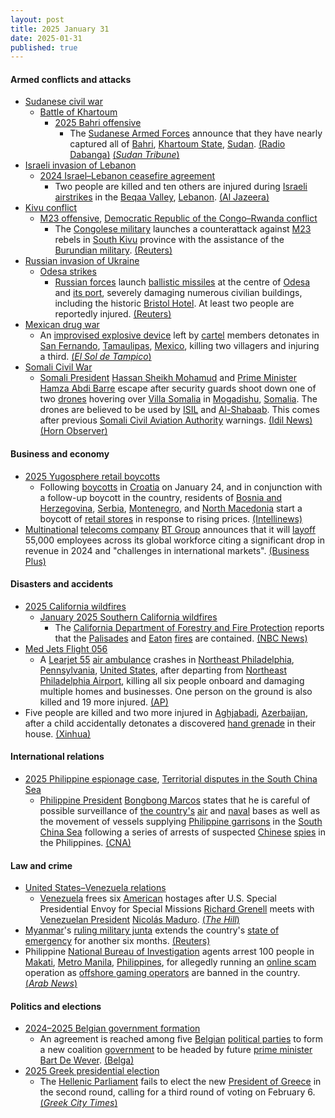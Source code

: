 ```yaml
---
layout: post
title: 2025 January 31
date: 2025-01-31
published: true
---
```



#### Armed conflicts and attacks

* [Sudanese civil war](https://en.wikipedia.org/wiki/Sudanese_civil_war_%282023-present%29 "Sudanese civil war (2023-present)")
  * [Battle of Khartoum](https://en.wikipedia.org/wiki/Battle_of_Khartoum_%282023-present%29 "Battle of Khartoum (2023-present)")
    * [2025 Bahri offensive](https://en.wikipedia.org/wiki/2025_Bahri_offensive "2025 Bahri offensive")
      * The [Sudanese Armed Forces](https://en.wikipedia.org/wiki/Sudanese_Armed_Forces "Sudanese Armed Forces") announce that they have nearly captured all of [Bahri](https://en.wikipedia.org/wiki/Khartoum_North "Khartoum North"), [Khartoum State](https://en.wikipedia.org/wiki/Khartoum_State "Khartoum State"), [Sudan](https://en.wikipedia.org/wiki/Sudan "Sudan"). [(Radio Dabanga)](https://www.dabangasudan.org/en/all-news/article/sudan-army-further-advances-in-khartoum-bahri) [(*Sudan Tribune*)](https://sudantribune.com/article296726/)
* [Israeli invasion of Lebanon](https://en.wikipedia.org/wiki/Israeli_invasion_of_Lebanon_%282024%E2%80%93present%29 "Israeli invasion of Lebanon (2024–present)")
  * [2024 Israel–Lebanon ceasefire agreement](https://en.wikipedia.org/wiki/2024_Israel%E2%80%93Lebanon_ceasefire_agreement "2024 Israel–Lebanon ceasefire agreement")
    * Two people are killed and ten others are injured during [Israeli](https://en.wikipedia.org/wiki/Israel "Israel") [airstrikes](https://en.wikipedia.org/wiki/Airstrike "Airstrike") in the [Beqaa Valley](https://en.wikipedia.org/wiki/Beqaa_Valley "Beqaa Valley"), [Lebanon](https://en.wikipedia.org/wiki/Lebanon "Lebanon"). [(Al Jazeera)](https://www.aljazeera.com/news/2025/1/31/israel-attacks-lebanons-bekaa-valley-in-violation-of-ceasefire-deal)
* [Kivu conflict](https://en.wikipedia.org/wiki/Kivu_conflict "Kivu conflict")
  * [M23 offensive](https://en.wikipedia.org/wiki/M23_offensive_%282022%E2%80%93present%29 "M23 offensive (2022–present)"), [Democratic Republic of the Congo–Rwanda conflict](https://en.wikipedia.org/wiki/Democratic_Republic_of_the_Congo%E2%80%93Rwanda_conflict "Democratic Republic of the Congo–Rwanda conflict")
    * The [Congolese military](https://en.wikipedia.org/wiki/Armed_Forces_of_the_Democratic_Republic_of_the_Congo "Armed Forces of the Democratic Republic of the Congo") launches a counterattack against [M23](https://en.wikipedia.org/wiki/March_23_Movement "March 23 Movement") rebels in [South Kivu](https://en.wikipedia.org/wiki/South_Kivu "South Kivu") province with the assistance of the [Burundian military](https://en.wikipedia.org/wiki/National_Defence_Force_%28Burundi%29 "National Defence Force (Burundi)"). [(Reuters)](https://www.yahoo.com/news/congos-army-burundian-allies-slow-122615740.html)
* [Russian invasion of Ukraine](https://en.wikipedia.org/wiki/Russian_invasion_of_Ukraine "Russian invasion of Ukraine")
  * [Odesa strikes](https://en.wikipedia.org/wiki/Odesa_strikes_%282022%E2%80%93present%29 "Odesa strikes (2022–present)")
    * [Russian forces](https://en.wikipedia.org/wiki/Russian_Armed_Forces "Russian Armed Forces") launch [ballistic missiles](https://en.wikipedia.org/wiki/Ballistic_missile "Ballistic missile") at the centre of [Odesa](https://en.wikipedia.org/wiki/Odesa "Odesa") and [its port](https://en.wikipedia.org/wiki/Port_of_Odesa "Port of Odesa"), severely damaging numerous civilian buildings, including the historic [Bristol Hotel](https://en.wikipedia.org/wiki/Bristol_Hotel%2C_Odesa "Bristol Hotel, Odesa"). At least two people are reportedly injured. [(Reuters)](https://www.reuters.com/world/europe/russian-forces-launch-missile-attack-historic-centre-ukraines-odesa-2025-01-31/)
* [Mexican drug war](https://en.wikipedia.org/wiki/Mexican_drug_war "Mexican drug war")
  * An [improvised explosive device](https://en.wikipedia.org/wiki/Improvised_explosive_device "Improvised explosive device") left by [cartel](https://en.wikipedia.org/wiki/Drug_cartel "Drug cartel") members detonates in [San Fernando](https://en.wikipedia.org/wiki/San_Fernando%2C_Tamaulipas "San Fernando, Tamaulipas"), [Tamaulipas](https://en.wikipedia.org/wiki/Tamaulipas "Tamaulipas"), [Mexico](https://en.wikipedia.org/wiki/Mexico "Mexico"), killing two villagers and injuring a third. [(*El Sol de Tampico*)](https://oem.com.mx/elsoldetampico/policiaca/vehiculo-se-incendia-por-activacion-de-artefacto-explosivo-y-deja-dos-muertos-en-tamaulipas-21475612)
* [Somali Civil War](https://en.wikipedia.org/wiki/Somali_Civil_War_%282009%E2%80%93present%29 "Somali Civil War (2009–present)")
  * [Somali President](https://en.wikipedia.org/wiki/President_of_Somalia "President of Somalia") [Hassan Sheikh Mohamud](https://en.wikipedia.org/wiki/Hassan_Sheikh_Mohamud "Hassan Sheikh Mohamud") and [Prime Minister](https://en.wikipedia.org/wiki/List_of_prime_ministers_of_Somalia "List of prime ministers of Somalia") [Hamza Abdi Barre](https://en.wikipedia.org/wiki/Hamza_Abdi_Barre "Hamza Abdi Barre") escape after security guards shoot down one of two [drones](https://en.wikipedia.org/wiki/Drone_warfare "Drone warfare") hovering over [Villa Somalia](https://en.wikipedia.org/wiki/Villa_Somalia "Villa Somalia") in [Mogadishu](https://en.wikipedia.org/wiki/Mogadishu "Mogadishu"), [Somalia](https://en.wikipedia.org/wiki/Somalia "Somalia"). The drones are believed to be used by [ISIL](https://en.wikipedia.org/wiki/Islamic_State_%E2%80%93_Somalia_Province "Islamic State – Somalia Province") and [Al-Shabaab](https://en.wikipedia.org/wiki/Al-Shabaab_%28militant_group%29 "Al-Shabaab (militant group)"). This comes after previous [Somali Civil Aviation Authority](https://en.wikipedia.org/wiki/Somali_Civil_Aviation_Authority "Somali Civil Aviation Authority") warnings. [(Idil News)](https://www.idilnews.com/mogadishu-hassan-sheikh-mohamud-and-hamza-abdi-barre-rush-out-immediately-after-downing-a-drone-over-villa-somalia/) [(Horn Observer)](https://hornobserver.com/articles/3162/Somalias-Presidential-guards-reportedly-fired-at-several-drones-hovering-over-the-Presidents-office)

#### Business and economy

* [2025 Yugosphere retail boycotts](https://en.wikipedia.org/wiki/2025_Yugosphere_retail_boycotts "2025 Yugosphere retail boycotts")
  * Following [boycotts](https://en.wikipedia.org/wiki/Boycott "Boycott") in [Croatia](https://en.wikipedia.org/wiki/Croatia "Croatia") on January 24, and in conjunction with a follow-up boycott in the country, residents of [Bosnia and Herzegovina](https://en.wikipedia.org/wiki/Bosnia_and_Herzegovina "Bosnia and Herzegovina"), [Serbia](https://en.wikipedia.org/wiki/Serbia "Serbia"), [Montenegro](https://en.wikipedia.org/wiki/Montenegro "Montenegro"), and [North Macedonia](https://en.wikipedia.org/wiki/North_Macedonia "North Macedonia") start a boycott of [retail stores](https://en.wikipedia.org/wiki/Retail "Retail") in response to rising prices. [(Intellinews)](https://www.intellinews.com/shopping-boycotts-launched-across-the-balkans-364355/)
* [Multinational](https://en.wikipedia.org/wiki/Multinational_corporation "Multinational corporation") [telecoms company](https://en.wikipedia.org/wiki/Telecommunications_industry "Telecommunications industry") [BT Group](https://en.wikipedia.org/wiki/BT_Group "BT Group") announces that it will [layoff](https://en.wikipedia.org/wiki/Layoff "Layoff") 55,000 employees across its global workforce citing a significant drop in revenue in 2024 and "challenges in international markets". [(Business Plus)](https://businessplus.ie/jobs/bt-jobs-worldwide/)

#### Disasters and accidents

* [2025 California wildfires](https://en.wikipedia.org/wiki/2025_California_wildfires "2025 California wildfires")
  * [January 2025 Southern California wildfires](https://en.wikipedia.org/wiki/January_2025_Southern_California_wildfires "January 2025 Southern California wildfires")
    * The [California Department of Forestry and Fire Protection](https://en.wikipedia.org/wiki/California_Department_of_Forestry_and_Fire_Protection "California Department of Forestry and Fire Protection") reports that the [Palisades](https://en.wikipedia.org/wiki/Palisades_Fire "Palisades Fire") and [Eaton](https://en.wikipedia.org/wiki/Eaton_Fire "Eaton Fire") [fires](https://en.wikipedia.org/wiki/Wildfire "Wildfire") are contained. [(NBC News)](https://www.nbcnews.com/weather/wildfires/palisades-eaton-fire-la-contained-rcna188338)
* [Med Jets Flight 056](https://en.wikipedia.org/wiki/Med_Jets_Flight_056 "Med Jets Flight 056")
  * A [Learjet 55](https://en.wikipedia.org/wiki/Learjet_55 "Learjet 55") [air ambulance](https://en.wikipedia.org/wiki/Air_medical_services "Air medical services") crashes in [Northeast Philadelphia](https://en.wikipedia.org/wiki/Northeast_Philadelphia "Northeast Philadelphia"), [Pennsylvania](https://en.wikipedia.org/wiki/Pennsylvania "Pennsylvania"), [United States](https://en.wikipedia.org/wiki/United_States "United States"), after departing from [Northeast Philadelphia Airport](https://en.wikipedia.org/wiki/Northeast_Philadelphia_Airport "Northeast Philadelphia Airport"), killing all six people onboard and damaging multiple homes and businesses. One person on the ground is also killed and 19 more injured. [(AP)](https://apnews.com/article/philadelphia-plane-crash-medical-transport-8617dab53471190832dd73db149489fa)
* Five people are killed and two more injured in [Aghjabadi](https://en.wikipedia.org/wiki/Aghjabadi "Aghjabadi"), [Azerbaijan](https://en.wikipedia.org/wiki/Azerbaijan "Azerbaijan"), after a child accidentally detonates a discovered [hand grenade](https://en.wikipedia.org/wiki/Hand_grenade "Hand grenade") in their house. [(Xinhua)](https://english.news.cn/asiapacific/20250131/403744da959b4af48659f161dfa0b1c9/c.html)

#### International relations

* [2025 Philippine espionage case](https://en.wikipedia.org/wiki/2025_Philippine_espionage_case "2025 Philippine espionage case"), [Territorial disputes in the South China Sea](https://en.wikipedia.org/wiki/Territorial_disputes_in_the_South_China_Sea "Territorial disputes in the South China Sea")
  * [Philippine President](https://en.wikipedia.org/wiki/President_of_the_Philippines "President of the Philippines") [Bongbong Marcos](https://en.wikipedia.org/wiki/Bongbong_Marcos "Bongbong Marcos") states that he is careful of possible surveillance of [the country's](https://en.wikipedia.org/wiki/Philippines "Philippines") [air](https://en.wikipedia.org/wiki/Philippine_Air_Force "Philippine Air Force") and [naval](https://en.wikipedia.org/wiki/Philippine_Navy "Philippine Navy") bases as well as the movement of vessels supplying [Philippine garrisons](https://en.wikipedia.org/wiki/Armed_Forces_of_the_Philippines "Armed Forces of the Philippines") in the [South China Sea](https://en.wikipedia.org/wiki/South_China_Sea "South China Sea") following a series of arrests of suspected [Chinese](https://en.wikipedia.org/wiki/China "China") [spies](https://en.wikipedia.org/wiki/Chinese_intelligence_activity_abroad "Chinese intelligence activity abroad") in the Philippines. [(CNA)](https://www.channelnewsasia.com/asia/philippines-president-disturbed-chinese-spy-claims-china-military-4908661)

#### Law and crime

* [United States–Venezuela relations](https://en.wikipedia.org/wiki/United_States%E2%80%93Venezuela_relations "United States–Venezuela relations")
  * [Venezuela](https://en.wikipedia.org/wiki/Venezuela "Venezuela") frees six [American](https://en.wikipedia.org/wiki/Americans "Americans") hostages after U.S. Special Presidential Envoy for Special Missions [Richard Grenell](https://en.wikipedia.org/wiki/Richard_Grenell "Richard Grenell") meets with [Venezuelan President](https://en.wikipedia.org/wiki/President_of_Venezuela "President of Venezuela") [Nicolás Maduro](https://en.wikipedia.org/wiki/Nicol%C3%A1s_Maduro "Nicolás Maduro"). [(*The Hill*)](https://thehill.com/policy/international/5120173-venezuela-hostages-trump-administration/)
* [Myanmar](https://en.wikipedia.org/wiki/Myanmar "Myanmar")'s [ruling military junta](https://en.wikipedia.org/wiki/State_Administration_Council "State Administration Council") extends the country's [state of emergency](https://en.wikipedia.org/wiki/State_of_emergency "State of emergency") for another six months. [(Reuters)](https://www.reuters.com/world/asia-pacific/myanmar-extends-state-emergency-six-months-2025-01-31/)
* Philippine [National Bureau of Investigation](https://en.wikipedia.org/wiki/National_Bureau_of_Investigation_%28Philippines%29 "National Bureau of Investigation (Philippines)") agents arrest 100 people in [Makati](https://en.wikipedia.org/wiki/Makati "Makati"), [Metro Manila](https://en.wikipedia.org/wiki/Metro_Manila "Metro Manila"), [Philippines](https://en.wikipedia.org/wiki/Philippines "Philippines"), for allegedly running an [online scam](https://en.wikipedia.org/wiki/Internet_fraud "Internet fraud") operation as [offshore gaming operators](https://en.wikipedia.org/wiki/Philippine_offshore_gaming_operator "Philippine offshore gaming operator") are banned in the country. [(*Arab News*)](https://www.arabnews.com/node/2588572/amp)

#### Politics and elections

* [2024–2025 Belgian government formation](https://en.wikipedia.org/wiki/2024%E2%80%932025_Belgian_government_formation "2024–2025 Belgian government formation")
  * An agreement is reached among five [Belgian](https://en.wikipedia.org/wiki/Belgium "Belgium") [political parties](https://en.wikipedia.org/wiki/List_of_political_parties_in_Belgium "List of political parties in Belgium") to form a new coalition [government](https://en.wikipedia.org/wiki/Government_of_Belgium "Government of Belgium") to be headed by future [prime minister](https://en.wikipedia.org/wiki/Prime_Minister_of_Belgium "Prime Minister of Belgium") [Bart De Wever](https://en.wikipedia.org/wiki/Bart_De_Wever "Bart De Wever"). [(Belga)](https://www.belganewsagency.eu/five-party-presidents-agree-on-new-federal-government-de-wever-i)
* [2025 Greek presidential election](https://en.wikipedia.org/wiki/2025_Greek_presidential_election "2025 Greek presidential election")
  * The [Hellenic Parliament](https://en.wikipedia.org/wiki/Hellenic_Parliament "Hellenic Parliament") fails to elect the new [President of Greece](https://en.wikipedia.org/wiki/President_of_Greece "President of Greece") in the second round, calling for a third round of voting on February 6. [(*Greek City Times*)](https://greekcitytimes.com/2025/01/31/president-election-greece/)

